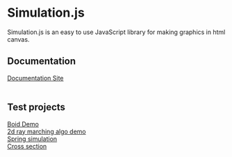 # Simulation.js

Simulation.js is an easy to use JavaScript library for making graphics in html canvas.

## Documentation

[Documentation Site](https://simulationjs.vercel.app/)
<br />
<br />
## Test projects
[Boid Demo](https://2d-boids-demo.vercel.app/)
<br />
[2d ray marching algo demo](https://2d-ray-marching-visualization.vercel.app/)
<br />
[Spring simulation](https://springs.vercel.app/)
<br />
[Cross section](https://cross-section.vercel.app/)
